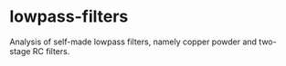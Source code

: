 # lowpass-filters

Analysis of self-made lowpass filters, namely copper powder and two-stage RC filters.